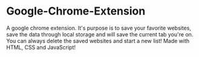 # Google-Chrome-Extension
A google chrome extension. 
It's purpose is to save your favorite websites, save the data through local storage and will save the current tab you're on. 
You can always delete the saved websites and start a new list!
Made with HTML, CSS and JavaScript! 
